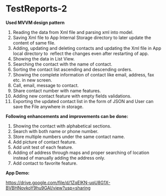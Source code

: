 # TestReports-2
 
<b>Used MVVM design pattern</b>

1. Reading the data from Xml file and parsing xml into model.
2. Saving Xml file to App Internal Storage directory to later update the content of same file.
3. Adding, updating and deleting contacts and updating the Xml file in App local directory to  reflect the changes even after restarting of app.
4. Showing the data in List View.
5. Searching the contact with the name of contact.
6. Sorting the contact list ascending and descending orders.
7. Showing the complete information of contact like email, address, fax etc. in new screen.
8. Call, email, message to contact.
9. Share contact number with name features.
10. Adding new contact feature with empty fields validations.
11. Exporting the updated contact list in the form of JSON and User can save the File anywhere in storage.

<b>Following enhancements and improvements can be done:</b>

1. Showing the contact with alphabetical sections.
2. Search with both name or phone number.
3. Store multiple numbers under the same contact name.
4. Add picture of contact feature.
5. Add unit test of each feature.
6. Adding of address through maps and proper searching of location instead of manually adding the address only.
7. Add contact to favorite feature.

<b>App Demo:</b>

https://drive.google.com/file/d/1ZqElKN-uqU8G1X-BVBHNovkoY9hu9GAI/view?usp=sharing

